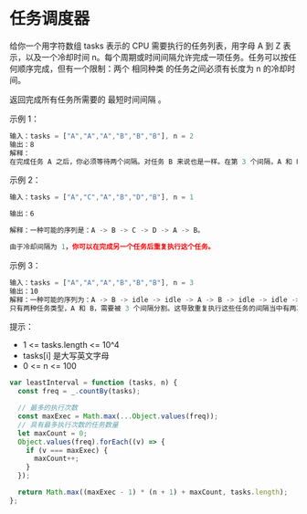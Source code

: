 # 任务调度器

给你一个用字符数组 tasks 表示的 CPU 需要执行的任务列表，用字母 A 到 Z 表示，以及一个冷却时间 n。每个周期或时间间隔允许完成一项任务。任务可以按任何顺序完成，但有一个限制：两个 相同种类 的任务之间必须有长度为 n 的冷却时间。

返回完成所有任务所需要的 最短时间间隔 。

示例 1：

```js
输入：tasks = ["A","A","A","B","B","B"], n = 2
输出：8
解释：
在完成任务 A 之后，你必须等待两个间隔。对任务 B 来说也是一样。在第 3 个间隔，A 和 B 都不能完成，所以你需要待命。在第 4 个间隔，由于已经经过了 2 个间隔，你可以再次执行 A 任务。
```

示例 2：

```js
输入：tasks = ["A","C","A","B","D","B"], n = 1

输出：6

解释：一种可能的序列是：A -> B -> C -> D -> A -> B。

由于冷却间隔为 1，你可以在完成另一个任务后重复执行这个任务。
```

示例 3：

```js
输入：tasks = ["A","A","A","B","B","B"], n = 3
输出：10
解释：一种可能的序列为：A -> B -> idle -> idle -> A -> B -> idle -> idle -> A -> B。
只有两种任务类型，A 和 B，需要被 3 个间隔分割。这导致重复执行这些任务的间隔当中有两次待命状态。
```

提示：

- 1 <= tasks.length <= 10^4
- tasks[i] 是大写英文字母
- 0 <= n <= 100

```js
var leastInterval = function (tasks, n) {
  const freq = _.countBy(tasks);

  // 最多的执行次数
  const maxExec = Math.max(...Object.values(freq));
  // 具有最多执行次数的任务数量
  let maxCount = 0;
  Object.values(freq).forEach((v) => {
    if (v === maxExec) {
      maxCount++;
    }
  });

  return Math.max((maxExec - 1) * (n + 1) + maxCount, tasks.length);
};
```

